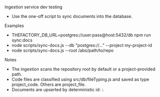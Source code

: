 Ingestion service dev testing

- Use the one-off script to sync documents into the database.

Examples

- THEFACTORY_DB_URL=postgres://user:pass@host:5432/db npm run sync:docs
- node scripts/sync-docs.js --db "postgres://..." --project my-project-id
- node scripts/sync-docs.js --root /abs/path/to/repo

Notes

- The ingestion scans the repository root by default or a project-provided path.
- Code files are classified using src/db/fileTyping.js and saved as type project_code. Others are project_file.
- Documents are upserted by deterministic id: <projectId>:<relativePath>.
